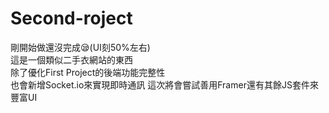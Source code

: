 ﻿# Second-roject  
剛開始做還沒完成😪(UI刻50%左右)  
這是一個類似二手衣網站的東西  
除了優化First Project的後端功能完整性  
也會新增Socket.io來實現即時通訊
這次將會嘗試善用Framer還有其餘JS套件來豐富UI  



